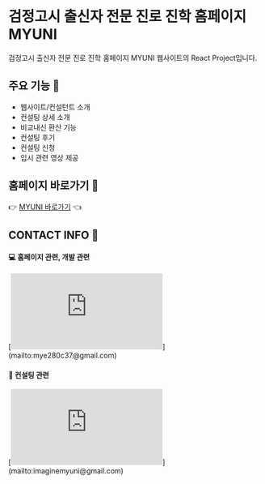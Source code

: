 # 검정고시 출신자 전문 진로 진학 홈페이지 MYUNI
검정고시 출신자 전문 진로 진학 홈페이지 MYUNI 웹사이트의 React Project입니다.

## 주요 기능 :mag_right: 
* 웹사이트/컨설턴트 소개
* 컨설팅 상세 소개
* 비교내신 환산 기능
* 컨설팅 후기
* 컨설팅 신청
* 입시 관련 영상 제공

## 홈페이지 바로가기 :clap:
:point_right: [MYUNI 바로가기](https://www.hellomyuni.com/) :point_left:

## CONTACT INFO :postbox:
#### :computer: 홈페이지 관련, 개발 관련 
[![Gmail Badge](https://img.shields.io/badge/-김혜린(mye280c37@gmail.com)-280c37?style=flat-square&labelColor=indigo&logo=Gmail&logoColor=white&link=,ailto:mye280c37@gmail.com)](mailto:mye280c37@gmail.com)
#### :office: 컨설팅 관련 
[![Gmail Badge](https://img.shields.io/badge/-강예은(imaginemyuni@gmail.com)-00498c?style=flat-square&labelColor=005baf&logo=Gmail&logoColor=white&link=,ailto:imaginemyuni@gmail.com)](mailto:imaginemyuni@gmail.com)

<!--
# Getting Started with Create React App

This project was bootstrapped with [Create React App](https://github.com/facebook/create-react-app).

## Available Scripts

In the project directory, you can run:

### `npm start`

Runs the app in the development mode.\
Open [http://localhost:3000](http://localhost:3000) to view it in your browser.

The page will reload when you make changes.\
You may also see any lint errors in the console.

### `npm test`

Launches the test runner in the interactive watch mode.\
See the section about [running tests](https://facebook.github.io/create-react-app/docs/running-tests) for more information.

### `npm run build`

Builds the app for production to the `build` folder.\
It correctly bundles React in production mode and optimizes the build for the best performance.

The build is minified and the filenames include the hashes.\
Your app is ready to be deployed!

See the section about [deployment](https://facebook.github.io/create-react-app/docs/deployment) for more information.

### `npm run eject`

**Note: this is a one-way operation. Once you `eject`, you can't go back!**

If you aren't satisfied with the build tool and configuration choices, you can `eject` at any time. This command will remove the single build dependency from your project.

Instead, it will copy all the configuration files and the transitive dependencies (webpack, Babel, ESLint, etc) right into your project so you have full control over them. All of the commands except `eject` will still work, but they will point to the copied scripts so you can tweak them. At this point you're on your own.

You don't have to ever use `eject`. The curated feature set is suitable for small and middle deployments, and you shouldn't feel obligated to use this feature. However we understand that this tool wouldn't be useful if you couldn't customize it when you are ready for it.

## Learn More

You can learn more in the [Create React App documentation](https://facebook.github.io/create-react-app/docs/getting-started).

To learn React, check out the [React documentation](https://reactjs.org/).

### Code Splitting

This section has moved here: [https://facebook.github.io/create-react-app/docs/code-splitting](https://facebook.github.io/create-react-app/docs/code-splitting)

### Analyzing the Bundle Size

This section has moved here: [https://facebook.github.io/create-react-app/docs/analyzing-the-bundle-size](https://facebook.github.io/create-react-app/docs/analyzing-the-bundle-size)

### Making a Progressive Web App

This section has moved here: [https://facebook.github.io/create-react-app/docs/making-a-progressive-web-app](https://facebook.github.io/create-react-app/docs/making-a-progressive-web-app)

### Advanced Configuration

This section has moved here: [https://facebook.github.io/create-react-app/docs/advanced-configuration](https://facebook.github.io/create-react-app/docs/advanced-configuration)

### Deployment

This section has moved here: [https://facebook.github.io/create-react-app/docs/deployment](https://facebook.github.io/create-react-app/docs/deployment)

### `npm run build` fails to minify

This section has moved here: [https://facebook.github.io/create-react-app/docs/troubleshooting#npm-run-build-fails-to-minify](https://facebook.github.io/create-react-app/docs/troubleshooting#npm-run-build-fails-to-minify)
-->
